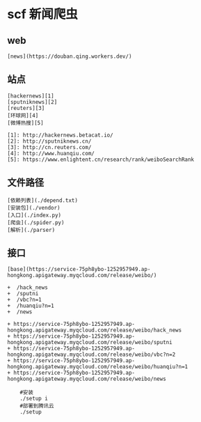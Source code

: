 #  scf 新闻爬虫

## web
    [news](https://douban.qing.workers.dev/)

## 站点
    [hackernews][1]
    [sputniknews][2]
    [reuters][3]
    [环球网][4]
    [微博热搜][5]

    [1]: http://hackernews.betacat.io/
    [2]: http://sputniknews.cn/
    [3]: http://cn.reuters.com/
    [4]: http://www.huanqiu.com/
    [5]: https://www.enlightent.cn/research/rank/weiboSearchRank 

## 文件路径

    [依赖列表](./depend.txt)
    [安装包](./vendor)
    [入口](./index.py)
    [爬虫](./spider.py)
    [解析](./parser)

## 接口

    [base](https://service-75ph8ybo-1252957949.ap-hongkong.apigateway.myqcloud.com/release/weibo/)

    +  /hack_news
    +  /sputni
    +  /vbc?n=1
    +  /huanqiu?n=1
    +  /news    

    + https://service-75ph8ybo-1252957949.ap-hongkong.apigateway.myqcloud.com/release/weibo/hack_news
    + https://service-75ph8ybo-1252957949.ap-hongkong.apigateway.myqcloud.com/release/weibo/sputni
    + https://service-75ph8ybo-1252957949.ap-hongkong.apigateway.myqcloud.com/release/weibo/vbc?n=2    
    + https://service-75ph8ybo-1252957949.ap-hongkong.apigateway.myqcloud.com/release/weibo/huanqiu?n=1
    + https://service-75ph8ybo-1252957949.ap-hongkong.apigateway.myqcloud.com/release/weibo/news

```shell
    #安装 
    ./setup i
    #部署到腾讯云 
    ./setup 
```
